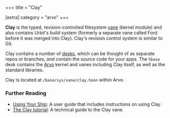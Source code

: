 +++
title = "Clay"

[extra]
category = "arvo"
+++

**Clay** is the typed, revision-controlled filesystem
[vane](/reference/glossary/vane) (kernel module) and also contains Urbit's build
system (formerly a separate vane called Ford before it was merged into Clay).
Clay's revision control system is similar to Git.

Clay contains a number of [desks](/reference/glossary/desk), which can be
thought of as separate repos or branches, and contain the source code for your
apps. The `%base` desk contains the [Arvo](/reference/glossary/arvo) kernel and
vanes including Clay itself, as well as the standard libraries.

Clay is located at `/base/sys/vane/clay.hoon` within Arvo.

### Further Reading

- [Using Your Ship](https://urbit.org/using/os/filesystem): A user guide that includes instructions on using Clay.
- [The Clay tutorial](/reference/arvo/clay/clay): A technical guide to the Clay vane.

